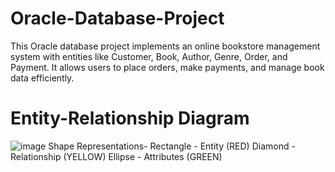# Oracle-Database-Project
This Oracle database project implements an online bookstore management system with entities like Customer, Book, Author, Genre, Order, and Payment. It allows users to place orders, make payments, and manage book data efficiently.
# Entity-Relationship Diagram
![image](https://github.com/Sou-hardo/Oracle-Database-Project/assets/116086139/0e91f37e-15aa-44d6-aefe-a42964584aba)
Shape Representations-
Rectangle - Entity (RED)
Diamond - Relationship (YELLOW)
Ellipse - Attributes (GREEN)
